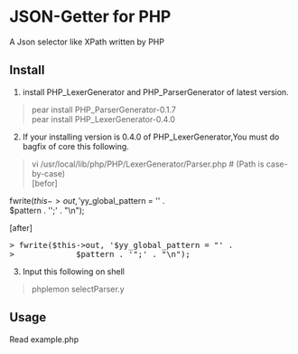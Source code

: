 JSON-Getter for PHP
==========
A Json selector like XPath written by PHP

## Install
1. install PHP_LexerGenerator and PHP_ParserGenerator of latest version.  
> pear install PHP_ParserGenerator-0.1.7  
> pear install PHP_LexerGenerator-0.4.0  

2. If your installing version is 0.4.0 of PHP_LexerGenerator,You must do bagfix of core this following.  
> vi /usr/local/lib/php/PHP/LexerGenerator/Parser.php # (Path is case-by-case)  
[befor]  

  fwrite($this->out, '$yy_global_pattern = \'' .  
  $pattern . '\';' . "\n");  

[after]  
<pre>
> fwrite($this->out, '$yy_global_pattern = "' .  
>             $pattern . '";' . "\n");  
</pre>

3. Input this following on shell  
> phplemon selectParser.y  

## Usage
Read example.php
